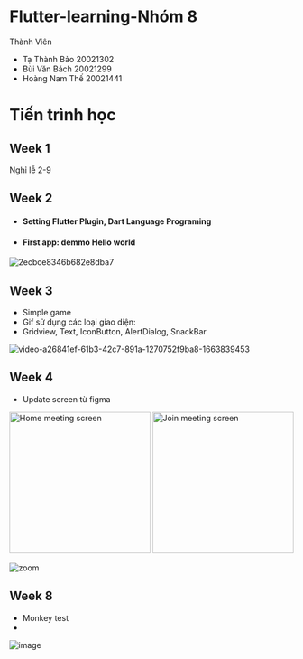 # Flutter-learning-Nhóm 8

Thành Viên
* Tạ Thành Bảo 20021302
* Bùi Văn Bách 20021299
* Hoàng Nam Thế 20021441

# Tiến trình học
## Week 1
 Nghỉ lễ 2-9
 
## Week 2

* #### Setting Flutter Plugin, Dart Language Programing
* #### First app: demmo Hello world
![2ecbce8346b682e8dba7](https://user-images.githubusercontent.com/80839052/190583376-d1df72d5-f7be-44b3-a067-88b7789a828e.jpg)


## Week 3

* Simple game
* Gif sử dụng các loại giao diện:
* Gridview, Text, IconButton, AlertDialog, SnackBar

![video-a26841ef-61b3-42c7-891a-1270752f9ba8-1663839453](https://user-images.githubusercontent.com/80814904/191714593-6c62d9b2-9d4e-4faa-bb42-694581556ac3.gif)

## Week 4

* Update screen từ figma
<img src="https://user-images.githubusercontent.com/80814904/193201358-5379797e-6433-4c63-9587-9acf848abc85.png" alt="Home meeting screen" width="250" />

<img src="https://user-images.githubusercontent.com/80814904/193201439-65ff0499-0883-406f-991d-2ab249079661.png" alt="Join meeting screen" width="250" />

![zoom](https://user-images.githubusercontent.com/73698168/193205739-532a614c-5e56-49bc-a0cb-4dff271d4f86.gif)
## Week 8 
* Monkey test
* 
![image](https://user-images.githubusercontent.com/73698168/198537531-5486cc3d-1203-4f26-8e17-982f228de95a.png)

